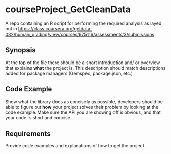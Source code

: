 # courseProject_GetCleanData
A repo containing an R script for performing the required analysis as layed out in https://class.coursera.org/getdata-032/human_grading/view/courses/975116/assessments/3/submissions

## Synopsis

At the top of the file there should be a short introduction and/ or overview that explains **what** the project is. This description should match descriptions added for package managers (Gemspec, package.json, etc.)

## Code Example

Show what the library does as concisely as possible, developers should be able to figure out **how** your project solves their problem by looking at the code example. Make sure the API you are showing off is obvious, and that your code is short and concise.

## Requirements

Provide code examples and explanations of how to get the project.

